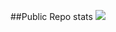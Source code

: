 ##Public Repo stats
<img src="https://github-readme-stats.vercel.app/api/top-langs/?username=frzkhan&show_icons=true&theme=radical"/>
